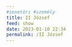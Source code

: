 ```yaml
---
#zenetöri #személy
title: II József
feed: show
date: 2023-01-10 22:34
permalink: /II József
---
```


